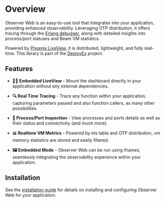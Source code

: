 # Overview

Observer Web is an easy-to-use tool that integrates into your application, providing 
enhanced observability. Leveraging OTP distribution, it offers tracing through the 
[Erlang debugger][edb], along with detailed insights into process/port statuses 
and Beam VM statistics.

Powered by [Phoenix LiveView][liv], it is distributed, lightweight, and fully real-time. This 
library is part of the [DeployEx][dye] project.

[dye]: https://github.com/thiagoesteves/deployex
[edb]: https://www.erlang.org/doc/apps/runtime_tools/dbg.html
[liv]: https://github.com/phoenixframework/phoenix_live_view

## Features

- **🐦‍🔥 Embedded LiveView** - Mount the dashboard directly in your application without any
external dependencies.

- **🔍 Real Time Tracing** - Trace any function within your application, capturing parameters passed
and also function callers, as many other possibilities.

- **🔬 Process/Port Inspection** - View processes and ports details as well as their status and 
connectivity (and much more).

- **📊 Realtime VM Metrics** - Powered by ets table and OTP 
distribution, vm memory statistics are stored and easily filtered.

- **🖼️ Embedded Mode** - Observer Web can be run using iframes, seamlessly integrating the 
observability experience within your application.

## Installation

See the [installation guide](installation.md) for details on installing and configuring Observer Web
for your application.
